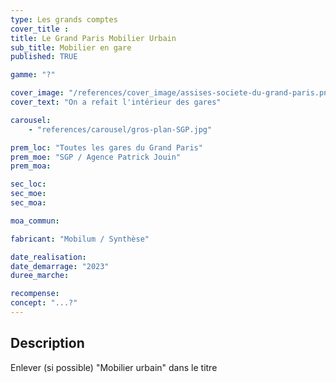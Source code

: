 ```yaml
---
type: Les grands comptes
cover_title :
title: Le Grand Paris Mobilier Urbain
sub_title: Mobilier en gare
published: TRUE

gamme: "?"

cover_image: "/references/cover_image/assises-societe-du-grand-paris.png"
cover_text: "On a refait l'intérieur des gares"

carousel:
    - "references/carousel/gros-plan-SGP.jpg"

prem_loc: "Toutes les gares du Grand Paris"
prem_moe: "SGP / Agence Patrick Jouin"
prem_moa:

sec_loc:
sec_moe:
sec_moa:

moa_commun:

fabricant: "Mobilum / Synthèse"

date_realisation:
date_demarrage: "2023"
duree_marche:

recompense:
concept: "...?"
---
```


## Description

Enlever (si possible) "Mobilier urbain" dans le titre
